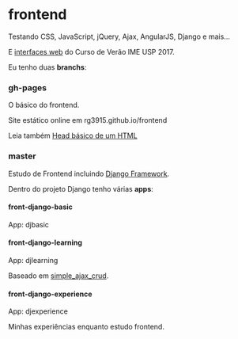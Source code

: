 # frontend

Testando CSS, JavaScript, jQuery, Ajax, AngularJS, Django e mais...

E [interfaces web][2] do Curso de Verão IME USP 2017.

Eu tenho duas **branchs**:

### gh-pages

O básico do frontend.

Site estático online em rg3915.github.io/frontend

Leia também [Head básico de um HTML](https://github.com/rg3915/frontend/blob/master/docs/html-head-basico.md)

### master

Estudo de Frontend incluindo [Django Framework][0].

Dentro do projeto Django tenho várias **apps**:

#### front-django-basic

App: djbasic

#### front-django-learning

App: djlearning

Baseado em [simple_ajax_crud][1].

#### front-django-experience

App: djexperience

Minhas experiências enquanto estudo frontend.


[0]: https://www.djangoproject.com/
[1]: https://github.com/olivx/simple_ajax_crud
[2]: https://github.com/rg3915/frontend/tree/master/interfaces_web